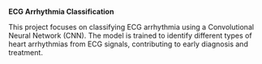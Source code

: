 **ECG Arrhythmia Classification**

This project focuses on classifying ECG arrhythmia using a Convolutional Neural Network (CNN). The model is trained to identify different types of heart arrhythmias from ECG signals, contributing to early diagnosis and treatment.
